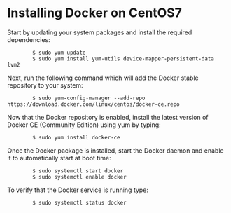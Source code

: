 # Installing Docker on CentOS7

Start by updating your system packages and install the required dependencies:

			$ sudo yum update
			$ sudo yum install yum-utils device-mapper-persistent-data lvm2
			
Next, run the following command which will add the Docker stable repository to your system:

			$ sudo yum-config-manager --add-repo https://download.docker.com/linux/centos/docker-ce.repo
			
Now that the Docker repository is enabled, install the latest version of Docker CE (Community Edition) using yum by typing:

			$ sudo yum install docker-ce
		
Once the Docker package is installed, start the Docker daemon and enable it to automatically start at boot time:

			$ sudo systemctl start docker
			$ sudo systemctl enable docker

		
To verify that the Docker service is running type:

			$ sudo systemctl status docker


